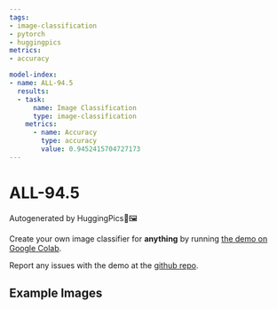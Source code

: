 ```yaml
---
tags:
- image-classification
- pytorch
- huggingpics
metrics:
- accuracy

model-index:
- name: ALL-94.5
  results:
  - task:
      name: Image Classification
      type: image-classification
    metrics:
      - name: Accuracy
        type: accuracy
        value: 0.9452415704727173
---
```


# ALL-94.5


Autogenerated by HuggingPics🤗🖼️

Create your own image classifier for **anything** by running [the demo on Google Colab](https://colab.research.google.com/github/nateraw/huggingpics/blob/main/HuggingPics.ipynb).

Report any issues with the demo at the [github repo](https://github.com/nateraw/huggingpics).


## Example Images